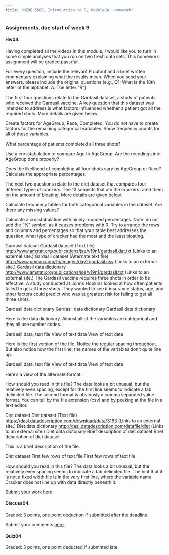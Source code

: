 ```yaml
---
title: "MEDB 5505, Introduction to R, Module04, Homework"
---
```


### Assignments, due start of week 9

#### Hw04. 

Having completed all the videos in this module, I would like you to turn in some simple analyses that you run on two fresh data sets. This homework assignment will be graded pass/fail.

For every question, include the relevant R output and a brief written commentary explaining what the results mean. When you send your answers, please include the original questions (e.g., Q1: What is the 18th letter of the alphabet. A. The letter “R”).

The first four questions relate to the Gardasil dataset, a study of patients who received the Gardasil vaccine. A key question that this dataset was intended to address is what factors influenced whether a patient got all the required shots. More details are given below.

Create factors for AgeGroup, Race, Completed. You do not have to create factors for the remaining categorical variables. Show frequency counts for all of these variables.

What percentage of patients completed all three shots?

Use a crosstabulation to compare Age to AgeGroup. Are the recodings into AgeGroup done properly?

Does the likelihood of completing all four shots vary by AgeGroup or Race? Calculate the appropriate percentages.

The next two questions relate to the diet dataset that compares four different types of crackers. The 13 subjects that ate the crackers rated them on the amount of bloating. More details are given below.

Calculate frequency tables for both categorical variables in the dataset. Are there any missing values?

Calculate a crosstabulation with nicely rounded percentages. Note: do not add the “%” symbol, as it causes problems with R. Try to arrange the rows and columns and percentages so that your table best addresses the question, what type of cracker had the most and the least bloating.

Gardasil dataset
Gardasil dataset (Text file)
http://www.amstat.org/publications/jse/v19n1/gardasil.dat.txt (Links to an external site.)
Gardasil dataset (Alternate text file)
http://www.pmean.com/15/images/day2gardasil.csv (Links to an external site.)
Gardasil data dictionary
http://www.amstat.org/publications/jse/v19n1/gardasil.txt (Links to an external site.)
The Gardasil vaccine requires three shots in order to be effective. A study conducted at Johns Hopkins looked at how often patients failed to get all three shots. They wanted to see if insurance status, age, and other factors could predict who was at greatest risk for failing to get all three shots.

Gardasil data dictionary
Gardasil data dictionary
Gardasil data dictionary

Here is the data dictionary. Almost all of the variables are categorical and they all use number codes.

Gardasil data, text file
View of text data
View of text data

Here is the first version of the file. Notice the regular spacing throughout. But also notice how the first line, the names of the variables don’t quite line up.

Gardasil data, text file
View of text data
View of text data

Here’s a view of the alternate format.

How should you read in this file?
The data looks a bit unusual, but the relatively even spacing, except for the first line seems to indicate a tab delimited file. The second format is obviously a comma separated value format. You can tell by the file extension (csv) and by peeking at the file in a text editor.

Diet dataset
Diet dataset (Text file)
https://dasl.datadescription.com/download/data/3163 (Links to an external site.)
Diet data dictionary
http://dasl.datadescription.com/datafile/diet (Links to an external site.)
Diet data dictonary
Brief description of diet dataset
Brief description of diet dataset

This is a brief description of the file.

Diet dataset
First few rows of text file
First few rows of text file

How should you read in this file?
The data looks a bit unusual, but the relatively even spacing seems to indicate a tab delimited file. The hint that it is not a fixed width file is in the very first line, where the variable name Cracker does not line up with data directly beneath it.

Submit your work [here][can1]

#### Discuss04. 

Graded: 3 points, one point deduction if submitted after the deadline.

Submit your comments [here]().

#### Quiz04

Graded: 3 points, one point deducted if submitted late.

[can1]: https://umkc.instructure.com/courses/65169/assignments/279195?module_item_id=830873